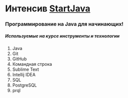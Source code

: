 # Интенсив [StartJava](https://topjava.ru/startjava)
### Программирование на Java для начинающих!

##### Используемые на курсе инструменты и технологии

1. Java
1. Git
1. GitHub
1. Командная строка
1. Sublime Text
1. Intellij IDEA
1. SQL
1. PostgreSQL
1. prql